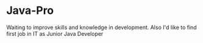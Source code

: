 # Java-Pro
Waiting to improve skills and knowledge in development.
Also I'd like to find first job in IT as Junior Java Developer
